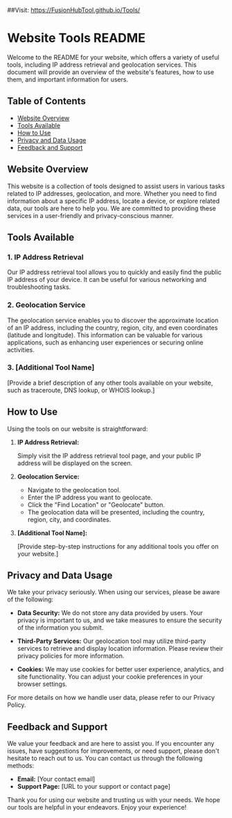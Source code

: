 ##Visit: https://FusionHubTool.github.io/Tools/
# Website Tools README

Welcome to the README for your website, which offers a variety of useful tools, including IP address retrieval and geolocation services. This document will provide an overview of the website's features, how to use them, and important information for users.

## Table of Contents

- [Website Overview](#website-overview)
- [Tools Available](#tools-available)
- [How to Use](#how-to-use)
- [Privacy and Data Usage](#privacy-and-data-usage)
- [Feedback and Support](#feedback-and-support)

## Website Overview

This website is a collection of tools designed to assist users in various tasks related to IP addresses, geolocation, and more. Whether you need to find information about a specific IP address, locate a device, or explore related data, our tools are here to help you. We are committed to providing these services in a user-friendly and privacy-conscious manner.

## Tools Available

### 1. IP Address Retrieval

Our IP address retrieval tool allows you to quickly and easily find the public IP address of your device. It can be useful for various networking and troubleshooting tasks.

### 2. Geolocation Service

The geolocation service enables you to discover the approximate location of an IP address, including the country, region, city, and even coordinates (latitude and longitude). This information can be valuable for various applications, such as enhancing user experiences or securing online activities.

### 3. [Additional Tool Name]

[Provide a brief description of any other tools available on your website, such as traceroute, DNS lookup, or WHOIS lookup.]

## How to Use

Using the tools on our website is straightforward:

1. **IP Address Retrieval:**

    Simply visit the IP address retrieval tool page, and your public IP address will be displayed on the screen.

2. **Geolocation Service:**

    - Navigate to the geolocation tool.
    - Enter the IP address you want to geolocate.
    - Click the "Find Location" or "Geolocate" button.
    - The geolocation data will be presented, including the country, region, city, and coordinates.

3. **[Additional Tool Name]:**

    [Provide step-by-step instructions for any additional tools you offer on your website.]

## Privacy and Data Usage

We take your privacy seriously. When using our services, please be aware of the following:

- **Data Security:** We do not store any data provided by users. Your privacy is important to us, and we take measures to ensure the security of the information you submit.

- **Third-Party Services:** Our geolocation tool may utilize third-party services to retrieve and display location information. Please review their privacy policies for more information.

- **Cookies:** We may use cookies for better user experience, analytics, and site functionality. You can adjust your cookie preferences in your browser settings.

For more details on how we handle user data, please refer to our Privacy Policy.

## Feedback and Support

We value your feedback and are here to assist you. If you encounter any issues, have suggestions for improvements, or need support, please don't hesitate to reach out to us. You can contact us through the following methods:

- **Email:** [Your contact email]
- **Support Page:** [URL to your support or contact page]

Thank you for using our website and trusting us with your needs. We hope our tools are helpful in your endeavors. Enjoy your experience!

